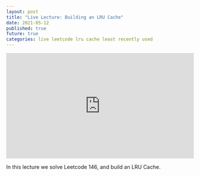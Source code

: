 ```yaml
---
layout: post
title: "Live Lecture: Building an LRU Cache"
date: 2021-05-12
published: true
future: true
categories: live leetcode lru cache least recently used
---
```


<div style="padding:56.25% 0 0 0;position:relative;"><iframe src="https://player.vimeo.com/video/553129661?badge=0&amp;autopause=0&amp;player_id=0&amp;app_id=58479" frameborder="0" allow="autoplay; fullscreen; picture-in-picture" allowfullscreen style="position:absolute;top:0;left:0;width:100%;height:100%;" title="LRU Cache"></iframe></div><script src="https://player.vimeo.com/api/player.js"></script>

In this lecture we solve Leetcode 146, and build an LRU Cache.